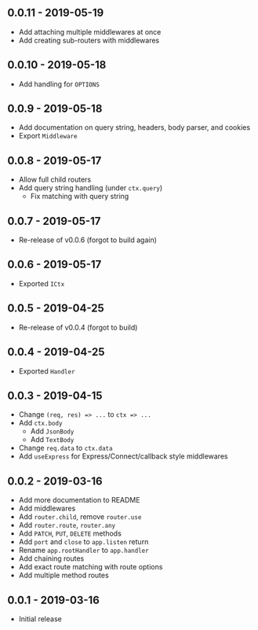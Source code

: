 ## 0.0.11 - 2019-05-19

- Add attaching multiple middlewares at once
- Add creating sub-routers with middlewares

## 0.0.10 - 2019-05-18

- Add handling for `OPTIONS`

## 0.0.9 - 2019-05-18

- Add documentation on query string, headers, body parser, and cookies
- Export `Middleware`

## 0.0.8 - 2019-05-17

- Allow full child routers
- Add query string handling (under `ctx.query`)
  - Fix matching with query string

## 0.0.7 - 2019-05-17

- Re-release of v0.0.6 (forgot to build again)

## 0.0.6 - 2019-05-17

- Exported `ICtx`

## 0.0.5 - 2019-04-25

- Re-release of v0.0.4 (forgot to build)

## 0.0.4 - 2019-04-25

- Exported `Handler`

## 0.0.3 - 2019-04-15

- Change `(req, res) => ...` to `ctx => ...`
- Add `ctx.body`
  - Add `JsonBody`
  - Add `TextBody`
- Change `req.data` to `ctx.data`
- Add `useExpress` for Express/Connect/callback style middlewares

## 0.0.2 - 2019-03-16

- Add more documentation to README
- Add middlewares
- Add `router.child`, remove `router.use`
- Add `router.route`, `router.any`
- Add `PATCH`, `PUT`, `DELETE` methods
- Add `port` and `close` to `app.listen` return
- Rename `app.rootHandler` to `app.handler`
- Add chaining routes
- Add exact route matching with route options
- Add multiple method routes

## 0.0.1 - 2019-03-16

- Initial release

